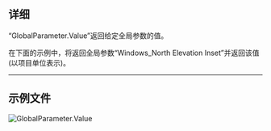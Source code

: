 ## 详细
“GlobalParameter.Value”返回给定全局参数的值。

在下面的示例中，将返回全局参数“Windows_North Elevation Inset”并返回该值(以项目单位表示)。
___
## 示例文件

![GlobalParameter.Value](./Revit.Elements.GlobalParameter.Value_img.jpg)
